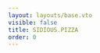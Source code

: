 ```yaml
---
layout: layouts/base.vto
visible: false
title: SIDIOUS.PIZZA
order: 0
---
```


<style>
    picture {
        mix-blend-mode: difference;
    }
</style>

<script>
addEventListener("DOMContentLoaded", () => {
  const isMobile = /iPhone|iPad|iPod|Android/i.test(navigator.userAgent);
})
</script>
